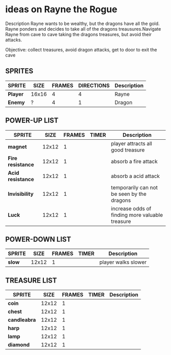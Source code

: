 # ideas on Rayne the Rogue
Description
Rayne wants to be wealthy, but the dragons have all the gold. Rayne ponders and decides to take all of the dragons treausures.Navigate Rayne from cave to cave taking the dragons treasures, but avoid their attacks.

Objective:
collect treasures, avoid dragon attacks, get to door to exit the cave

## SPRITES
| **SPRITE** | **SIZE** | **FRAMES** | **DIRECTIONS** | **Description** |
| ---        | ---      | ---        | ---       | ---             |
| **Player** | 16x16 | 4 | 4 | Rayne  |
| **Enemy** | ? | 4 | 1 | Dragon  |

## POWER-UP LIST
| **SPRITE** | **SIZE** | **FRAMES** | **TIMER** | **Description** |
| ---        | ---      | ---        | ---       | ---             |
| **magnet** | 12x12 | 1 | | player attracts all good treasure |
| **Fire resistance** | 12x12 | 1 | | absorb a fire attack |
| **Acid resistance** | 12x12 | 1 | | absorb a acid attack |
| **Invisibility** | 12x12 | 1 | | temporarily can not be seen by the dragons |
| **Luck** | 12x12 | 1 | | increase odds of finding more valuable treasure |

## POWER-DOWN LIST
| **SPRITE** | **SIZE** | **FRAMES** | **TIMER** | **Description** |
| ---        | ---      | ---        | ---       | ---             |
| **slow** | 12x12 | 1 | | player walks slower |

## TREASURE LIST
| **SPRITE** | **SIZE** | **FRAMES** | **TIMER** | **Description** |
| ---        | ---      | ---        | ---       | ---             |
| **coin** | 12x12 | 1 | |  |
| **chest** | 12x12 | 1 | |  |
| **candleabra** | 12x12 | 1 | |  |
| **harp** | 12x12 | 1 | |  |
| **lamp** | 12x12 | 1 | |  |
| **diamond** | 12x12 | 1 | |  |

